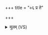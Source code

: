 +++
title = "०६ प्र ते"

+++
<details><summary>मूलम् (VS)</summary>

प्र ते॑ शृणामि॒ शृङ्गे॒ याभ्यां॑ वितुदा॒यसि॑। भि॒नद्मि॑ ते कु॒षुम्भं॒ यस्ते॑ विष॒धानः॑ ॥
</details>